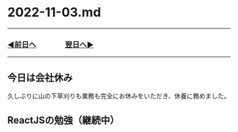 # 2022-11-03.md
  
---
### [◀️前日へ](https://github.com/yuasys/chatty-journal/blob/main/2022/11/2022-11-02.md)&emsp;&emsp;&emsp;&emsp;[翌日へ▶️](https://github.com/yuasys/chatty-journal/blob/main/2022/11/2022-11-04.md)
---

## 今日は会社休み

久しぶりに山の下草刈りも業務も完全にお休みをいただき、休養に務めました。

## ReactJSの勉強（継続中）


